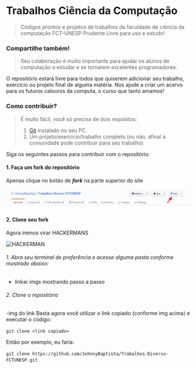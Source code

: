 # Trabalhos Ciência da Computação 
> Códigos prontos e projetos de trabalhos da faculdade de ciência da computação FCT-UNESP Prudente
> Livre para uso e estudo!

### Compartilhe também!
> Seu colaboração é muito importante para ajudar os alunos de computação a estudar e se tornarem excelentes programadores.

O repositório estará livre para todos que quiserem adicionar seu trabalho, exercício ou projeto final de alguma matéria.
Nos ajude a criar um acervo para os futuros calouros da computa, o curso que tanto amamos!

### Como contribuir?

> É muito fácil, você só precisa de dois requisitos:
>
> 1. [Git](https://git-scm.com/downloads) instalado no seu PC.
> 2. Um projeto/exercício/trabalho completo (ou não, afinal a comunidade pode contribuir para seu trabalho)

Siga os seguintes passos para contribuir com o repositório:

#### 1. Faça um fork do repositório

Apenas clique no botão de _**fork**_ na parte superior do site 

![Fork do Repositório](/public/imgs/fork.png "Forkando um repositório")

#### 2. Clone seu fork

Agora iremos virar HACKERMANS 

  ![HACKERMAN](https://media.giphy.com/media/RyXVu4ZW454IM/giphy.gif "HACKERMAN")

###### 1. Abra seu terminal de preferência e acesse alguma pasta conforme mostrado abaixo:

- linkar imgs mostrando passo a passo

###### 2. Clone o repositório
-img do link
Basta agora você utilizar o link copiado (conforme img acima) e executar o código:

```git clone <link copiado>```

Então por exemplo, eu faria:

```git clone https://github.com/JohnnyBaptista/Trabalhos-Diverso-FCTUNESP.git```
